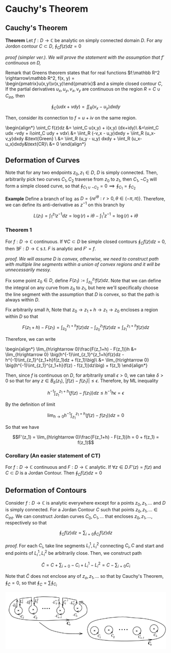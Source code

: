 # Cauchy's Theorem

## Cauchy's Theorem

__Theorem__ Let $f:D\rightarrow \mathbb C$ be analytic on simply connected domain $D$. For any Jordon contour $C\subset D$, $\oint_C f(z)dz = 0$  

_proof (simpler ver.). We will prove the statement with the assumption that $f'$ continuous on $D$,_  

Remark that Greens theorem states that for real functions $f:\mathbb R^2 \rightarrow\mathbb R^2, f(x, y) = \begin{pmatrix}u(x,y\\v(x,y)\end{pmatrix}$ and a simple closed contour $C$,  
If the partial derivatives $u_x, u_y, v_x, v_y$ are continuous on the region $R = C\cup C_{int}$, then

$$\oint_C (udx + vdy) = \iint_{R}(v_x - u_y)dxdy$$

Then, consider its connection to $f = u+iv$ on the same region. 

\begin{align*}
\oint_C f(z)dz &= \oint_C u(x,y) + i(x,y) (dx+idy)\\
&=\oint_C udx -vdy + i\oint_C udy + vdx\\
&= \iint_R (-v_x - u_y)dxdy + \iint_R (u_x-v_y)dxdy &\text{Green} \\
&= \iint_R (u_y - u_y) dxdy + \iint_R (u_x-u_x)dxdy&\text{CR}\\
&= 0
\end{align*}

## Deformation of Curves
Note that for any two endpoints $z_0, z_1 \in D$, $D$ is simply connected. Then, arbitrarily pick two curves $C_1, C_2$ traverse from $z_0$ to $z_1$, then $C_1, \neg C_2$ will form a simple closed curve, so that $\oint_{C_1\cup\neg C_2} = 0\implies \oint_{C_1} = \oint_{C_2}$

__Example__ Define a branch of $\log$ as $D = \{re^{i\theta} : r > 0, \theta \in (-\pi, \pi)\}$. Therefore, we can define its anti-derivative as $z^{-1}$ on this branch by 

$$L(z_1) = \int_1^{z_1}z^{-1}dz = \log(r) + i\theta - \int_1^1 z^{-1} = \log(r) + i\theta $$

### Theorem 1

For $f:D\rightarrow \mathbb C$ continuous. If $\forall C\subset D$ be simple closed contours $\oint_C f(z)dz = 0$, then $\exists F:D\rightarrow\mathbb C$ s.t. $F$ is analytic and $F' = f$. 

_proof. We will assume $D$ is convex, otherwise, we need to construct path with multiple line segments within a union of convex regions and it will be unnecessarily messy._ 

Fix some point $z_0\in D$, define $F(z_1) := \int_{z_0}^{z_1} f(z)dz$. Note that we can define the integral on any curve from $z_0$ to $z_1$, but here we'll specifically choose the line segment with the assumption that $D$ is convex, so that the path is always within $D$. 

Fix arbitrarily small $h$, Note that $z_0\rightarrow z_1+h\rightarrow z_1\rightarrow z_0$ encloses a region within $D$ so that 

$$F(z_1+h)  - F(z_1) = \int_{z_0}^{z_1+h}f(z)dz - \int_{z_0}^{z_1}f(z)dz = \int_{z_1}^{z_1+h}f(z)dz$$

Therefore, we can write

\begin{align*}
\lim_{h\rightarrow 0}\frac{F(z_1+h) - F(z_1)}h &= \lim_{h\rightarrow 0} \big(h^{-1}\int_{z_1}^{z_1+h}f(z)dz - h^{-1}\int_{z_1}^{z_1+h}f(z_1)dz + f(z_1)\big)\\
&= \lim_{h\rightarrow 0} \big(h^{-1}\int_{z_1}^{z_1+h}(f(z) - f(z_1))dz\big) + f(z_1)
\end{align*}

Then, since $f$ is continuous on $D$, for arbitrarily small $\epsilon > 0$, we can take $\delta > 0$ so that for any $z \in B_\delta(z_1)$, $|f(z)-f(z_1)|\leq \epsilon$. 
Therefore, by ML inequality

$$h^{-1}\int_{z_1}^{z_1+h}(f(z)-f(z_1))dz \leq h^{-1}h\epsilon = \epsilon$$

By the definition of limit

$$\lim_{h\rightarrow 0} h^{-1}\int_{z_1}^{z_1+h}(f(z)-f(z_1))dz = 0$$

So that we have 

$$F'(z_1) = \lim_{h\rightarrow 0}\frac{F(z_1+h) - F(z_1)}h = 0 + f(z_1) = f(z_1)$$

### Corollary (An easier statement of CT)
For $f:D\rightarrow\mathbb C$ continuous and $F:D\rightarrow \mathbb C$ analytic. If $\forall z\in D. F'(z) = f(z)$ and $C\subset D$ is a Jordan Contour. Then $\oint_C f(z)dz = 0$

## Deformation of Contours
Consider $f:D\rightarrow \mathbb C$ is analytic everywhere except for a points $z_0, z_1, ...$ and $D$ is simply connected. For a Jordan Contour $C$ such that points $z_0, z_1,... \in C_{int}$. We can construct Jordan curves $C_0, C_1,...$ that encloses $z_0, z_1,...$, respectively so that 

$$\oint_C f(z)dz = \sum_{i=0}\oint_{C_i}f(z)dz$$

_proof._ For each $C_i$, take line segments $L_i^1, L_i^2$ connecting $C_i, C$ and start and end points of $L_i^1, L_i^2$ be arbitrarily close. Then, we construct path

$$\tilde C = C +\sum_{i=0}-C_i + L_i^1 - L_i^2 = C -\sum_{i=0}C_i$$

Note that $\tilde C$ does not enclose any of $z_o, z_1,...$ so that by Cauchy's Theorem, $\oint_{\tilde C} = 0$, so that $\oint_C = \sum \oint_{C_i}$

![](./assets/deform_contour.png)
